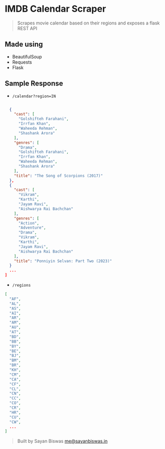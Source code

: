 # IMDB Calendar Scraper

> Scrapes movie calendar based on their regions and exposes a flask REST API

## Made using

- BeautifulSoup
- Requests
- Flask

## Sample Response

- `/calendar?region=IN`

```json

  {
    "cast": [
      "Golshifteh Farahani",
      "Irrfan Khan",
      "Waheeda Rehman",
      "Shashank Arora"
    ],
    "genres": [
      "Drama",
      "Golshifteh Farahani",
      "Irrfan Khan",
      "Waheeda Rehman",
      "Shashank Arora"
    ],
    "title": "The Song of Scorpions (2017)"
  },
  {
    "cast": [
      "Vikram",
      "Karthi",
      "Jayam Ravi",
      "Aishwarya Rai Bachchan"
    ],
    "genres": [
      "Action",
      "Adventure",
      "Drama",
      "Vikram",
      "Karthi",
      "Jayam Ravi",
      "Aishwarya Rai Bachchan"
    ],
    "title": "Ponniyin Selvan: Part Two (2023)"
  }
  ...
]
```

- `/regions`

```json
[
  "AF",
  "AL",
  "AS",
  "AI",
  "AR",
  "AM",
  "AU",
  "AT",
  "BD",
  "BB",
  "BY",
  "BE",
  "BJ",
  "BM",
  "BR",
  "KH",
  "CM",
  "CA",
  "CF",
  "CL",
  "CN",
  "CC",
  "CO",
  "CR",
  "HR",
  "CU",
  "CW",
  ...
]
```

> Built by Sayan Biswas [<me@sayanbiswas.in>](mailto:me@sayanbiswas.in)
